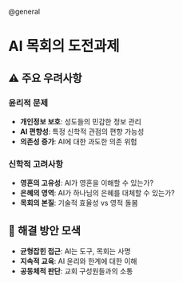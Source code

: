 @general
# AI 목회의 도전과제

## ⚠️ 주요 우려사항

### 윤리적 문제

- **개인정보 보호**: 성도들의 민감한 정보 관리
- **AI 편향성**: 특정 신학적 관점의 편향 가능성
- **의존성 증가**: AI에 대한 과도한 의존 위험

### 신학적 고려사항

- **영혼의 고유성**: AI가 영혼을 이해할 수 있는가?
- **은혜의 영역**: AI가 하나님의 은혜를 대체할 수 있는가?
- **목회의 본질**: 기술적 효율성 vs 영적 돌봄

## 🤔 해결 방안 모색

- **균형잡힌 접근**: AI는 도구, 목회는 사명
- **지속적 교육**: AI 윤리와 한계에 대한 이해
- **공동체적 판단**: 교회 구성원들과의 소통
